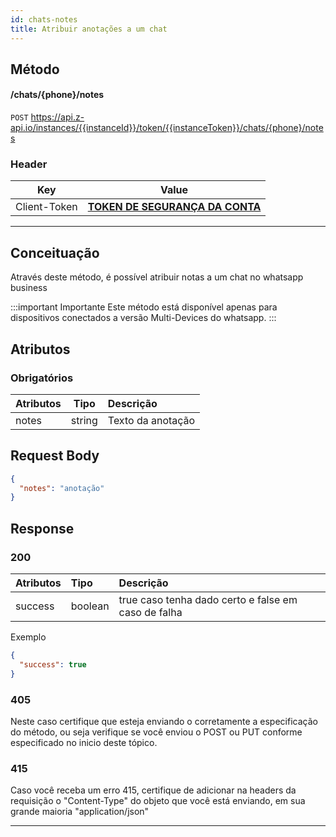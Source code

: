 ```yaml
---
id: chats-notes
title: Atribuir anotações a um chat
---
```


## Método

#### /chats/{phone}/notes

`POST` https://api.z-api.io/instances/{{instanceId}}/token/{{instanceToken}}/chats/{phone}/notes

### Header

|      Key       |            Value            |
| :------------: |     :-----------------:     |
|  Client-Token  | **[TOKEN DE SEGURANÇA DA CONTA](../security/client-token)** |
---

## Conceituação

Através deste método, é possível atribuir notas a um chat no whatsapp business

:::important Importante
Este método está disponível apenas para dispositivos conectados a versão Multi-Devices do whatsapp. 
:::

## Atributos

### Obrigatórios

| Atributos |  Tipo  | Descrição             |
| :-------- | :----: | :-------------------- |
| notes     | string | Texto da anotação     |

## Request Body

```json
{
  "notes": "anotação"
}
```

## Response

### 200

| Atributos | Tipo    | Descrição                                           |
| :-------- | :------ | :-------------------------------------------------- |
| success   | boolean | true caso tenha dado certo e false em caso de falha |

Exemplo

```json
{
  "success": true
}
```

### 405

Neste caso certifique que esteja enviando o corretamente a especificação do método, ou seja verifique se você enviou o POST ou PUT conforme especificado no inicio deste tópico.

### 415

Caso você receba um erro 415, certifique de adicionar na headers da requisição o "Content-Type" do objeto que você está enviando, em sua grande maioria "application/json"

---
